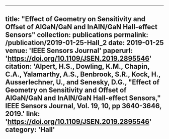 ---
title: "Effect of Geometry on Sensitivity and Offset of AlGaN/GaN and InAlN/GaN Hall-effect Sensors"
collection: publications
permalink: /publication/2019-01-25-Hall_2
date: 2019-01-25
venue: 'IEEE Sensors Journal'
paperurl: 'https://doi.org/10.1109/JSEN.2019.2895546'
citation: 'Alpert, H.S., Dowling, K.M., Chapin, C.A., Yalamarthy, A.S., Benbrook, S.R., Kock, H., Ausserlechner, U., and Senesky, D.G., &quot;Effect of Geometry on Sensitivity and Offset of AlGaN/GaN and InAlN/GaN Hall-effect Sensors,&quot; IEEE Sensors Journal, Vol. 19, 10, pp 3640-3646, 2019.'
link: 'https://doi.org/10.1109/JSEN.2019.2895546'
category: 'Hall'
----